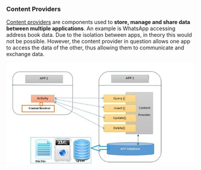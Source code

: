 ### Content Providers
[Content providers](https://developer.android.com/guide/topics/providers/content-providers) are components used to **store, manage and share data between multiple applications**. An example is WhatsApp accessing address book data. Due to the isolation between apps, in theory this would not be possible. However, the content provider in question allows one app to access the data of the other, thus allowing them to communicate and exchange data.

![|650](../../zzz_res/attachments/content-providers.png)
